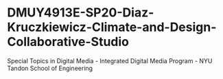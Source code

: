 # DMUY4913E-SP20-Diaz-Kruczkiewicz-Climate-and-Design-Collaborative-Studio
Special Topics in Digital Media - Integrated Digital Media Program - NYU Tandon School of Engineering
